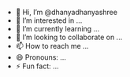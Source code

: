 - 👋 Hi, I’m @dhanyadhanyashree
- 👀 I’m interested in ...
- 🌱 I’m currently learning ...
- 💞️ I’m looking to collaborate on ...
- 📫 How to reach me ...
- 😄 Pronouns: ...
- ⚡ Fun fact: ...

<!---
dhanyadhanyashree/dhanyadhanyashree is a ✨ special ✨ repository because its `README.md` (this file) appears on your GitHub profile.
You can click the Preview link to take a look at your changes.
--->
